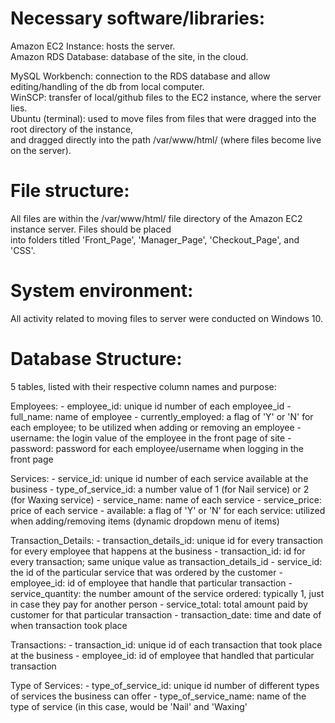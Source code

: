 
 Necessary software/libraries: 
==================================

Amazon EC2 Instance: hosts the server. <br />
Amazon RDS Database: database of the site, in the cloud. <br />

MySQL Workbench: connection to the RDS database and allow editing/handling of the db from local computer. <br />
WinSCP: transfer of local/github files to the EC2 instance, where the server lies. <br />
Ubuntu (terminal): used to move files from files that were dragged into the root directory of the instance, <br />
				   and dragged directly into the path /var/www/html/ (where files become live on the server).

File structure: 
===================

All files are within the /var/www/html/ file directory of the Amazon EC2 instance server. Files should be placed <br />
into folders titled 'Front_Page', 'Manager_Page', 'Checkout_Page', and 'CSS'.

System environment: 
=======================

All activity related to moving files to server were conducted on Windows 10. 

Database Structure: 
=======================

5 tables, listed with their respective column names and purpose:

Employees: 
	- employee_id: unique id number of each employee_id
	- full_name: name of employee
	- currently_employed: a flag of 'Y' or 'N' for each employee; to be utilized when adding or removing an employee
	- username: the login value of the employee in the front page of site
	- password: password for each employee/username when logging in the front page
	
Services:
	- service_id: unique id number of each service available at the business
	- type_of_service_id: a number value of 1 (for Nail service) or 2 (for Waxing service)
	- service_name: name of each service
	- service_price: price of each service
	- available: a flag of 'Y' or 'N' for each service: utilized when adding/removing items (dynamic dropdown menu of items)
	
Transaction_Details:
	- transaction_details_id: unique id for every transaction for every employee that happens at the business
	- transaction_id: id for every transaction; same unique value as transaction_details_id
	- service_id: the id of the particular service that was ordered by the customer
	- employee_id: id of employee that handle that particular transaction
	- service_quantity: the number amount of the service ordered: typically 1, just in case they pay for another person
	- service_total: total amount paid by customer for that particular transaction
	- transaction_date: time and date of when transaction took place
	
Transactions:
	- transaction_id: unique id of each transaction that took place at the business
	- employee_id: id of employee that handled that particular transaction
	
Type of Services:
	- type_of_service_id: unique id number of different types of services the business can offer
	- type_of_service_name: name of the type of service (in this case, would be 'Nail' and 'Waxing'
